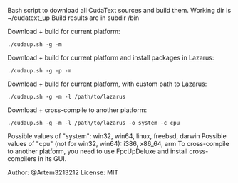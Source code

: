 Bash script to download all CudaText sources and build them.
Working dir is ~/cudatext_up
Build results are in subdir /bin

Download + build for current platform:
```shell
./cudaup.sh -g -m
```
Download + build for current platform and install packages in Lazarus:
```shell
./cudaup.sh -g -p -m
```
Download + build for current platform, with custom path to Lazarus:
```shell
./cudaup.sh -g -m -l /path/to/lazarus
```
Download + cross-compile to another platform:
```shell
./cudaup.sh -g -m -l /path/to/lazarus -o system -c cpu
```
  
Possible values of "system": win32, win64, linux, freebsd, darwin
Possible values of "cpu" (not for win32, win64): i386, x86_64, arm
To cross-compile to another platform, you need to use FpcUpDeluxe and install cross-compilers in its GUI.

Author: @Artem3213212
License: MIT
